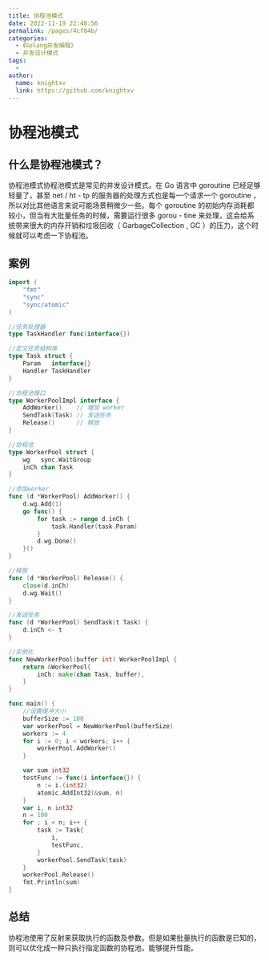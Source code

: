 ```yaml
---
title: 协程池模式
date: 2022-11-19 22:48:56
permalink: /pages/4cf84b/
categories:
  - 《Golang并发编程》
  - 并发设计模式
tags:
  - 
author: 
  name: knightxv
  link: https://github.com/knightxv
---
```

# 协程池模式

## 什么是协程池模式？

协程池模式协程池模式是常见的并发设计模式。在 Go 语言中 goroutine 已经足够轻量了，甚至 net / ht - tp 的服务器的处理方式也是每一个请求一个 goroutine ，所以对比其他语言来说可能场景稍微少一些。每个 goroutine 的初始内存消耗都较小，但当有大批量任务的时候，需要运行很多 gorou - tine 来处理，这会给系统带来很大的内存开销和垃圾回收（ GarbageCollection , GC ）的压力，这个时候就可以考虑一下协程池。

## 案例

```go
import (
	"fmt"
	"sync"
	"sync/atomic"
)

//任务处理器
type TaskHandler func(interface{})

//定义任务结构体
type Task struct {
	Param   interface{}
	Handler TaskHandler
}

//协程池接口
type WorkerPoolImpl interface {
	AddWorker()    // 增加 worker
	SendTask(Task) // 发送任务
	Release()      // 释放
}

//协程池
type WorkerPool struct {
	wg   sync.WaitGroup
	inCh chan Task
}

//添加worker
func (d *WorkerPool) AddWorker() {
	d.wg.Add(1)
	go func() {
		for task := range d.inCh {
			task.Handler(task.Param)
		}
		d.wg.Done()
	}()
}

//释放
func (d *WorkerPool) Release() {
	close(d.inCh)
	d.wg.Wait()
}

//发送任务
func (d *WorkerPool) SendTask(t Task) {
	d.inCh <- t
}

//实例化
func NewWorkerPool(buffer int) WorkerPoolImpl {
	return &WorkerPool{
		inCh: make(chan Task, buffer),
	}
}

func main() {
	//设置缓冲大小
	bufferSize := 100
	var workerPool = NewWorkerPool(bufferSize)
	workers := 4
	for i := 0; i < workers; i++ {
		workerPool.AddWorker()
	}

	var sum int32
	testFunc := func(i interface{}) {
		n := i.(int32)
		atomic.AddInt32(&sum, n)
	}
	var i, n int32
	n = 100
	for ; i < n; i++ {
		task := Task{
			i,
			testFunc,
		}
		workerPool.SendTask(task)
	}
	workerPool.Release()
	fmt.Println(sum)
}

```

## 总结

协程池使用了反射来获取执行的函数及参数。但是如果批量执行的函数是已知的，则可以优化成一种只执行指定函数的协程池，能够提升性能。
